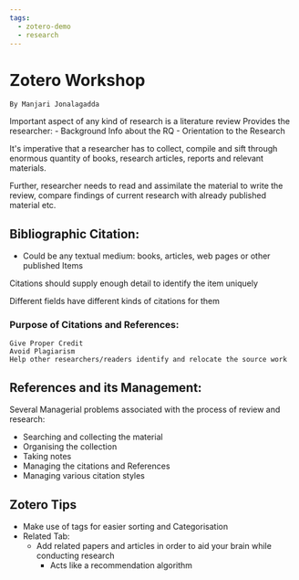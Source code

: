 ```yaml
---
tags:
  - zotero-demo
  - research
---
```

# Zotero Workshop 
	By Manjari Jonalagadda

Important aspect of any kind of research is a literature review
Provides the researcher:
	- Background Info about the RQ
	- Orientation to the Research

It's imperative that a researcher has to collect, compile and sift through enormous quantity of books, research articles, reports and relevant materials.

Further, researcher needs to read and assimilate the material to write the review, compare findings of current research with already published material etc.

## Bibliographic Citation:
- Could be any textual medium: books, articles, web pages or other published Items

Citations should supply enough detail to identify the item uniquely

Different fields have different kinds of citations for them
### Purpose of Citations and References:
	Give Proper Credit
	Avoid Plagiarism
	Help other researchers/readers identify and relocate the source work

## References and its Management:

Several Managerial problems associated with the process of review and research:
- Searching and collecting the material
- Organising the collection
- Taking notes
- Managing the citations and References
- Managing various citation styles

## Zotero Tips
- Make use of tags for easier sorting and Categorisation
- Related Tab:
	- Add related papers and articles in order to aid your brain while conducting research 
		- Acts like a recommendation algorithm

